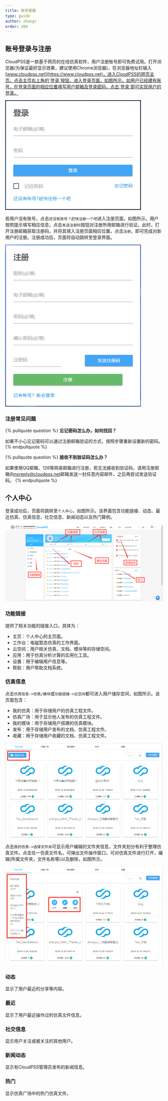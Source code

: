 ```yaml
---
title: 账号管理
type: guide
author: zhangr
order: 200
---
```


## 账号登录与注册

CloudPSS是一款基于网页的在线仿真软件，用户注册账号即可免费试用。打开浏览器(为保证最好显示效果，建议使用Chrome浏览器)，在浏览器地址栏输入[www.cloudpss.net](https://www.cloudpss.net)，进入CloudPSS的网页主页。点击主页右上角的`登录`按钮，进入登录页面，如图所示。如用户已经建有账号，在登录页面的相应位置填写用户邮箱及登录密码，点击`登录`即可实现用户的登录。

![用户登录界面](User1/Z1.png "用户登录界面")

若用户没有账号，点击`还没有账号？赶快注册一个吧`进入注册页面，如图所示。用户按照提示填写相应信息，点击`发送注册码`按钮对注册所用邮箱进行验证。此时，打开注册邮箱获取注册码，并将其填入注册页面相应位置，点击`注册`，即可完成对新用户的注册。注册成功后，页面将自动跳转至登录界面。

![用户注册界面](User1/Z2.png "用户注册界面")


### 注册常见问题

{% pullquote question %}
**忘记密码怎么办，如何找回？**

如果不小心忘记密码可以通过注册邮箱验证的方式，按照步骤重新设置新的密码。
{% endpullquote %}

{% pullquote question %}
**接收不到验证码怎么办？**

如果使用QQ邮箱、126等网易邮箱进行注册，若无法接收到验证码，请用注册邮箱向<noreply@cloudpss.net>邮箱发送一封任意内容邮件，之后再尝试发送验证码。
{% endpullquote %}


## 个人中心

登录成功后，页面将跳转至`个人中心`，如图所示。该界面包含功能链接、动态、最近仿真、仿真信息、社交信息、新闻动态以及热门算例。

![个人中心界面](User1/Z3.png "个人中心界面")

### 功能链接

提供了相关功能的链接入口，具体为：
+ 主页：个人中心的主页面。
+ 工作台：电磁暂态仿真的工作界面。
+ 云空间：用户相关仿真、文档、模块等的存储空间。
+ 应用：用于仿真分析计算的实用化工具。
+ 设置：用于编辑用户信息等。
+ 帮助：用户帮助文档系统。

### 仿真信息

点击`仿真信息->仿真/模块`或`功能链接->云空间`都可进入用户储存空间，如图所示。该页面包含：
+ 我的仿真：用于存储用户的仿真工程文件。
+ 仿真广场：用于显示他人发布的仿真工程文件。
+ 我的模块：用于存储用户搭建的仿真模块。
+ 发布：用于存储用户发布的文档、仿真工程文件。
+ 收藏：用于存储用户收藏的文档、仿真工程文件。

![云空间界面1](User1/Z4.png "云空间界面1")

点击`我的仿真->选择文件夹`可显示用户编辑的文件夹信息，文件夹划分有利于整理仿真文件。点击任一仿真文件名，可弹出文件操作窗口，可对仿真文件进行打开，编辑(所属文件夹，文件名称等)以及删除，如图所示。

![云空间界面2](User1/Z5.png "云空间界面2")

### 动态
 
显示了用户最近的分享等内容。 

### 最近
	
显示了用户最近操作过的仿真文件信息。  
	
### 社交信息
	
显示用户关注或被关注的其他用户。
	
### 新闻动态
	
显示有CloudPSS管理员发布的新闻信息。
	
### 热门
	
显示仿真广场中的热门仿真文件。

